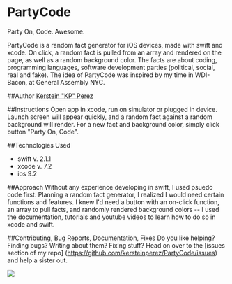 # PartyCode
Party On, Code. Awesome.

PartyCode is a random fact generator for iOS devices, made with swift and xcode. On click, a random fact is pulled from an array and rendered on the page, as well as a random background color. The facts are about coding, programming languages, software development parties (political, social, real and fake). The idea of PartyCode was inspired by my time in WDI-Bacon, at General Assembly NYC.

##Author
[Kerstein "KP" Perez](https://github.com/kersteinperez/)

##Instructions
Open app in xcode, run on simulator or plugged in device. Launch screen will appear quickly, and a random fact against a random background will render. For a new fact and background color, simply click button "Party On, Code".

##Technologies Used
- swift v. 2.1.1
- xcode v. 7.2
- ios 9.2

##Approach
Without any experience developing in swift, I used psuedo code first. Planning a random fact generator, I realized I would need certain functions and features. I knew I'd need a button with an on-click function, an array to pull facts, and randomly rendered background colors -- I used the documentation, tutorials and youtube videos to learn how to do so in xcode and swift.

##Contributing, Bug Reports, Documentation, Fixes
Do you like helping? Finding bugs? Writing about them? Fixing stuff?
Head on over to the [issues section of my repo] (https://github.com/kersteinperez/PartyCode/issues) and help a sister out.

![](https://images.rapgenius.com/cbace868d185e8a2162c45c522f56f40.640x356x36.gif)
